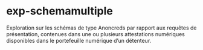 # exp-schemamultiple
Exploration sur les schémas de type Anoncreds par rapport aux requêtes de présentation, contenues dans une ou plusieurs attestations numériques disponibles dans le portefeuille numérique d’un détenteur.
